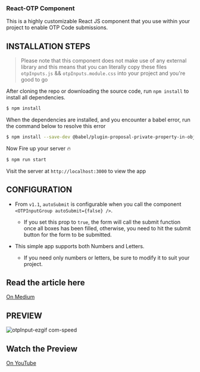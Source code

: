 ### React-OTP Component

This is a highly customizable React JS component that you use within your project to enable OTP Code submissions.

## INSTALLATION STEPS

> Please note that this component does not make use of any external library and this means that you can literally copy these files `otpInputs.js` && `otpInputs.module.css` into your project and you're good to go

After cloning the repo or downloading the source code, run `npm install` to install all dependencies.

```bash
$ npm install
```

When the dependencies are installed, and you encounter a babel error, run the command below to resolve this error

```bash
$ npm install --save-dev @babel/plugin-proposal-private-property-in-object --legacy-peer-deps
```

Now Fire up your server 🔥

```bash
$ npm run start
```

Visit the server at `http://localhost:3000` to view the app

## CONFIGURATION

- From `v1.1`, `autoSubmit` is configurable when you call the component `<OTPInputGroup autoSubmit={false} />`. 
  - If you set this prop to `true`, the form will call the submit function once all boxes has been filled, otherwise, you need to hit the submit button for the form to be submitted.

- This simple app supports both Numbers and Letters. 
  - If you need only numbers or letters, be sure to modify it to suit your project.


## Read the article here

[On Medium](https://simon-ugorji.medium.com/how-to-create-an-otp-input-box-in-react-js-next-js-3acc6adf5d6b)
 
## PREVIEW

![otpInput-ezgif com-speed](https://github.com/KaboCash/react-otp-input/assets/68190998/c873f696-6084-408a-848e-1227596ca650)

## Watch the Preview

[On YouTube](https://youtu.be/R5SziarxAu4)
